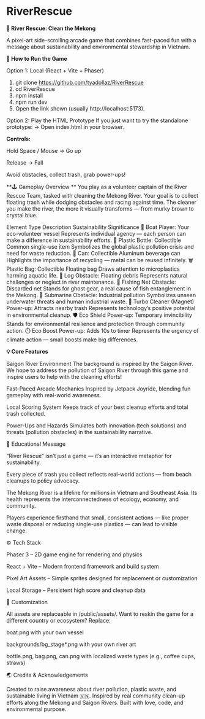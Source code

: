 # RiverRescue
**🌊 River Rescue: Clean the Mekong**

A pixel-art side-scrolling arcade game that combines fast-paced fun with a message about sustainability and environmental stewardship in Vietnam.

**🧭 How to Run the Game**

Option 1: Local (React + Vite + Phaser)
1) git clone https://github.com/tyadollaz/RiverRescue
2) cd RiverRescue
3) npm install
4) npm run dev
5) Open the link shown (usually http://localhost:5173).

Option 2: Play the HTML Prototype
If you just want to try the standalone prototype:
-> Open index.html in your browser.

**Controls:**

Hold Space / Mouse → Go up

Release → Fall

Avoid obstacles, collect trash, grab power-ups!

**🕹️ Gameplay Overview
**
You play as a volunteer captain of the River Rescue Team, tasked with cleaning the Mekong River.
Your goal is to collect floating trash while dodging obstacles and racing against time.
The cleaner you make the river, the more it visually transforms — from murky brown to crystal blue.

Element	Type	Description	Sustainability Significance
🛶 Boat	Player:	Your eco-volunteer vessel	Represents individual agency — each person can make a difference in sustainability efforts.
🧴 Plastic Bottle:	Collectible	Common single-use item	Symbolizes the global plastic pollution crisis and need for waste reduction.
🥫 Can:	Collectible	Aluminum beverage can	Highlights the importance of recycling — metal can be reused infinitely.
🗑️ Plastic Bag:	Collectible	Floating bag	Draws attention to microplastics harming aquatic life.
🌲 Log	Obstacle:	Floating debris	Represents natural challenges or neglect in river maintenance.
🎣 Fishing Net	Obstacle:	Discarded net	Stands for ghost gear, a real cause of fish entanglement in the Mekong.
🚤 Submarine	Obstacle:	Industrial pollution	Symbolizes unseen underwater threats and human industrial waste.
🧲 Turbo Cleaner (Magnet)	Power-up:	Attracts nearby trash	Represents technology’s positive potential in environmental cleanup.
🛡️ Eco Shield	Power-up:	Temporary invincibility	Stands for environmental resilience and protection through community action.
⏱️ Eco Boost	Power-up:	Adds 10s to timer	Represents the urgency of climate action — small boosts make big differences.

**💡 Core Features**

Saigon River Environment
The background is inspired by the Saigon River. We hope to address the pollution of Saigon River through this game and inspire users to help with the cleaning efforts!

Fast-Paced Arcade Mechanics
Inspired by Jetpack Joyride, blending fun gameplay with real-world awareness.

Local Scoring System
Keeps track of your best cleanup efforts and total trash collected.

Power-Ups and Hazards
Simulates both innovation (tech solutions) and threats (pollution obstacles) in the sustainability narrative.

🌱 Educational Message

“River Rescue” isn’t just a game — it’s an interactive metaphor for sustainability.

Every piece of trash you collect reflects real-world actions — from beach cleanups to policy advocacy.

The Mekong River is a lifeline for millions in Vietnam and Southeast Asia. Its health represents the interconnectedness of ecology, economy, and community.

Players experience firsthand that small, consistent actions — like proper waste disposal or reducing single-use plastics — can lead to visible change.

⚙️ Tech Stack

Phaser 3 – 2D game engine for rendering and physics

React + Vite – Modern frontend framework and build system

Pixel Art Assets – Simple sprites designed for replacement or customization

Local Storage – Persistent high score and cleanup data

🎨 Customization

All assets are replaceable in /public/assets/.
Want to reskin the game for a different country or ecosystem? Replace:

boat.png with your own vessel

backgrounds/bg_stage*.png with your own river art

bottle.png, bag.png, can.png with localized waste types (e.g., coffee cups, straws)

🌏 Credits & Acknowledgements

Created to raise awareness about river pollution, plastic waste, and sustainable living in Vietnam 🇻🇳.
Inspired by real community clean-up efforts along the Mekong and Saigon Rivers.
Built with love, code, and environmental purpose.
